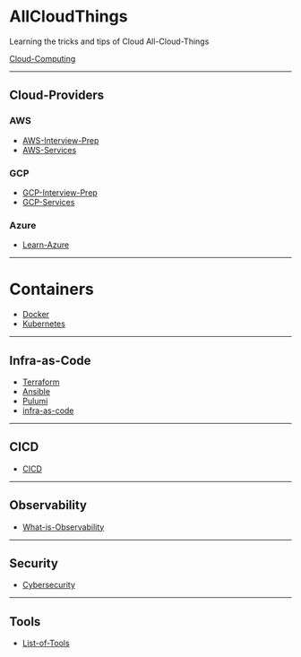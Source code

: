 # AllCloudThings

<!-- Learning the tricks and tips of Cloud [All-Cloud-Things](#AllCloudThings). -->
Learning the tricks and tips of Cloud All-Cloud-Things

[Cloud-Computing](cloud-computing.md)

------------------------------------------------------------------------
## Cloud-Providers
### AWS 
- [AWS-Interview-Prep](cloud-providers/learn-aws/aws-interview-prep.md)
- [AWS-Services](cloud-providers/learn-aws/aws-services.md)

### GCP 
- [GCP-Interview-Prep](cloud-providers/learn-gcp/gcp-interview-prep.md)
- [GCP-Services](cloud-providers/learn-gcp/gcp-services.md)


### Azure
- [Learn-Azure](cloud-providers/learn-azure/azure-notes.md)
<!-- - [Learn-Azure](cloud-providers/learn-azure/azure-interview-prep.md)
- [Learn-Azure](cloud-providers/learn-azure/azure-services.md)  -->


------------------------------------------------------------------------
# Containers
- [Docker](containers/docker/what-is-docker.md)
- [Kubernetes]( containers/kubernetes/what-is-kubernetes.md)

------------------------------------------------------------------------
## Infra-as-Code
- [Terraform](infra-as-code/terraform.md)
- [Ansible](infra-as-code/ansible.md)
- [Pulumi](infra-as-code/pulumi.md)
- [infra-as-code](infra-as-code/infra-as-code.md)


------------------------------------------------------------------------
## CICD
- [CICD](more/ci-cd/what-is-jenkins.md)

------------------------------------------------------------------------
## Observability
- [What-is-Observability](more/observability/what-is-observability.md)

------------------------------------------------------------------------
## Security
- [Cybersecurity](more/security/cybersecurity-notes.md)

------------------------------------------------------------------------   
## Tools
- [List-of-Tools](more/tools/tooling.md)
      